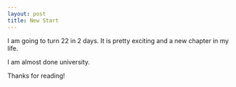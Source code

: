 ```yaml
---
layout: post
title: New Start 
---
```


I am going to turn 22 in 2 days. 
It is pretty exciting and a new chapter in my life. 

I am almost done university.

Thanks for reading!
